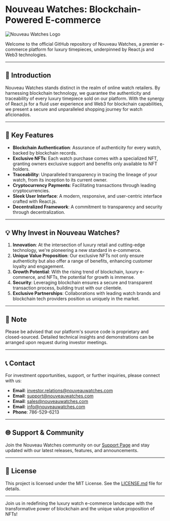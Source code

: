 # Nouveau Watches: Blockchain-Powered E-commerce

![Nouveau Watches Logo](./assets/logo.png)

Welcome to the official GitHub repository of Nouveau Watches, a premier e-commerce platform for luxury timepieces, underpinned by React.js and Web3 technologies.

---

## 🌟 Introduction

Nouveau Watches stands distinct in the realm of online watch retailers. By harnessing blockchain technology, we guarantee the authenticity and traceability of every luxury timepiece sold on our platform. With the synergy of React.js for a fluid user experience and Web3 for blockchain capabilities, we present a secure and unparalleled shopping journey for watch aficionados.

---

## 🚀 Key Features

- **Blockchain Authentication**: Assurance of authenticity for every watch, backed by blockchain records.
- **Exclusive NFTs**: Each watch purchase comes with a specialized NFT, granting owners exclusive support and benefits only available to NFT holders.
- **Traceability**: Unparalleled transparency in tracing the lineage of your watch, from its inception to its current owner.
- **Cryptocurrency Payments**: Facilitating transactions through leading cryptocurrencies.
- **Sleek User Interface**: A modern, responsive, and user-centric interface crafted with React.js.
- **Decentralized Framework**: A commitment to transparency and security through decentralization.

---

## 💡 Why Invest in Nouveau Watches?

1. **Innovation**: At the intersection of luxury retail and cutting-edge technology, we're pioneering a new standard in e-commerce.
2. **Unique Value Proposition**: Our exclusive NFTs not only ensure authenticity but also offer a range of benefits, enhancing customer loyalty and engagement.
3. **Growth Potential**: With the rising trend of blockchain, luxury e-commerce, and NFTs, the potential for growth is immense.
4. **Security**: Leveraging blockchain ensures a secure and transparent transaction process, building trust with our clientele.
5. **Exclusive Partnerships**: Collaborations with leading watch brands and blockchain tech providers position us uniquely in the market.

---

## 📝 Note

Please be advised that our platform's source code is proprietary and closed-sourced. Detailed technical insights and demonstrations can be arranged upon request during investor meetings.

---

## 📞 Contact

For investment opportunities, support, or further inquiries, please connect with us:

- **Email**: investor.relations@nouveauwatches.com
- **Email**: support@nouveauwatches.com
- **Email**: sales@nouveauwatches.com
- **Email**: info@nouveauwatches.com
- **Phone**: 786-529-6213

---

## 🌐 Support & Community

Join the Nouveau Watches community on our [Support Page](https://nouveauwatches.com/support) and stay updated with our latest releases, features, and announcements.

---

## 📜 License

This project is licensed under the MIT License. See the [LICENSE.md](LICENSE.md) file for details.

---

Join us in redefining the luxury watch e-commerce landscape with the transformative power of blockchain and the unique value proposition of NFTs!
